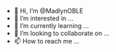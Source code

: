- 👋 Hi, I’m @MadlynOBLE
- 👀 I’m interested in ...
- 🌱 I’m currently learning ...
- 💞️ I’m looking to collaborate on ...
- 📫 How to reach me ...

<!---
MadlynOBLE/MadlynOBLE is a ✨ special ✨ repository because its `README.md` (this file) appears on your GitHub profile.
You can click the Preview link to take a look at your changes.
--->
